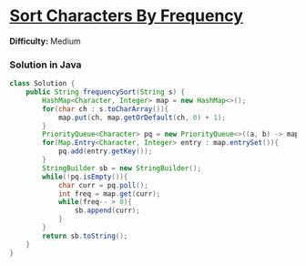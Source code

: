 # [Sort Characters By Frequency](https://leetcode.com/problems/sort-characters-by-frequency/)
**Difficulty:** Medium

### Solution in Java
```java
class Solution {
    public String frequencySort(String s) {
        HashMap<Character, Integer> map = new HashMap<>();
        for(char ch : s.toCharArray()){
            map.put(ch, map.getOrDefault(ch, 0) + 1);
        }
        PriorityQueue<Character> pq = new PriorityQueue<>((a, b) -> map.get(b) - map.get(a));
        for(Map.Entry<Character, Integer> entry : map.entrySet()){
            pq.add(entry.getKey());
        }
        StringBuilder sb = new StringBuilder();
        while(!pq.isEmpty()){
            char curr = pq.poll();
            int freq = map.get(curr);
            while(freq-- > 0){
                sb.append(curr);
            }
        }
        return sb.toString();
    }
}
```
